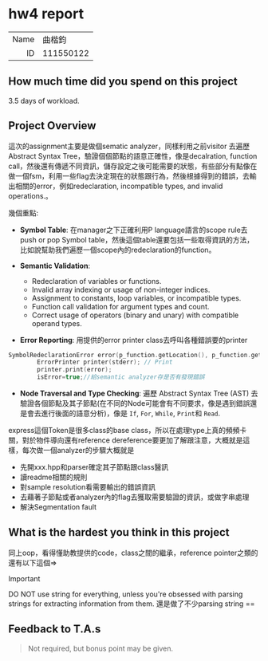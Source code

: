 # hw4 report

|||
|-:|:-|
|Name|曲楷鈞|
|ID|111550122|

## How much time did you spend on this project

3.5 days of workload.

## Project Overview
這次的assignment主要是做個sematic analyzer，同樣利用之前visitor 去遍歷Abstract Syntax Tree，驗證個個節點的語意正確性，像是decalration, function call，然後還有傳遞不同資訊，儲存設定之後可能需要的狀態，有些部分有點像在做一個fsm，利用一些flag去決定現在的狀態跟行為，然後根據得到的錯誤，去輸出相關的error，例如redeclaration, incompatible types, and invalid operations.。



幾個重點:

- **Symbol Table**: 在manager之下正確利用P language語言的scope rule去push or pop Symbol table，然後這個table還要包括一些取得資訊的方法，比如說幫助我們遍歷一個scope內的redeclaration的function。

- **Semantic Validation**:
  - Redeclaration of variables or functions.
  - Invalid array indexing or usage of non-integer indices.
  - Assignment to constants, loop variables, or incompatible types.
  - Function call validation for argument types and count.
  - Correct usage of operators (binary and unary) with compatible operand types.

- **Error Reporting**: 用提供的error printer class去呼叫各種錯誤要的printer
```c
SymbolRedeclarationError error(p_function.getLocation(), p_function.getNameCString());//需要輸出的資訊
        ErrorPrinter printer(stderr); // Print
        printer.print(error);
        isError=true;//給semantic analyzer存是否有發現錯誤
```

- **Node Traversal and Type Checking**: 遍歷 Abstract Syntax Tree (AST) 去驗證各個節點及其子節點(在不同的Node可能會有不同要求，像是遇到錯誤還是會去進行後面的語意分析)，像是 `If`, `For`, `While`, `Print`和 `Read`.

express這個Token是很多class的base class，所以在處理type上真的頻頻卡關，對於物件導向還有reference dereference要更加了解跟注意，大概就是這樣，每次做一個analyzer的步驟大概就是
- 先開xxx.hpp和parser確定其子節點跟class醫訊
- 讀readme相關的規則
- 對sample resolution看需要輸出的錯誤資訊
- 去藉著子節點或者analyzer內的flag去獲取需要驗證的資訊，或做字串處理
- 解決Segmentation fault

## What is the hardest you think in this project

同上oop，看得懂助教提供的code，class之間的繼承，reference pointer之類的
還有以下這個=>
> [!important]
> DO NOT use string for everything, unless you're obsessed with parsing strings for extracting information from them.
還是做了不少parsing string ==

## Feedback to T.A.s

> Not required, but bonus point may be given.
